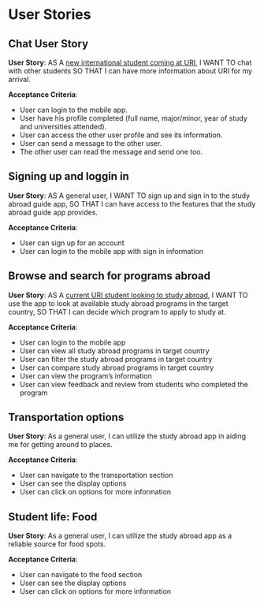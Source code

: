 # User Stories

## Chat User Story

**User Story**: AS A [new international student coming at URI](https://docs.google.com/presentation/d/1sbAjLwfLqEJ79Eh1rdmuhzWfYetgkLcDNvCNk34xBnA/edit#slide=id.p), I WANT TO chat with other students SO THAT I can have more information about URI for my arrival.

**Acceptance Criteria**:
- User can login to the mobile app.
- User have his profile completed (full name, major/minor, year of study and universities attended).
- User can access the other user profile and see its information.
- User can send a message to the other user.
- The other user can read the message and send one too.


## Signing up and loggin in

**User Story**: AS A general user, I WANT TO sign up and sign in to the study abroad guide app, SO THAT I can have access to the features that the study abroad guide app provides.

**Acceptance Criteria**:
- User can sign up for an account
- User can login to the mobile app with sign in information


## Browse and search for programs abroad

**User Story**: AS A [current URI student looking to study abroad](https://docs.google.com/presentation/d/1sbAjLwfLqEJ79Eh1rdmuhzWfYetgkLcDNvCNk34xBnA/edit#slide=id.g28bf3e59363_0_12), I WANT TO use the app to look at available study abroad programs in the target country, SO THAT I can decide which program to apply to study at.

**Acceptance Criteria**:
- User can login to the mobile app
- User can view all study abroad programs in target country
- User can filter the study abroad programs in target country
- User can compare study abroad programs in target country
- User can view the program’s information
- User can view feedback and review from students who completed the program


## Transportation options

**User Story**: As a general user, I can utilize the study abroad app in aiding me for getting around to places.

**Acceptance Criteria**:
- User can navigate to the transportation section
- User can see the display options
- User can click on options for more information


## Student life: Food 

**User Story**: As a general user, I can utilize the study abroad app as a reliable source for food spots.

**Acceptance Criteria**:
- User can navigate to the food section
- User can see the display options
- User can click on options for more information

